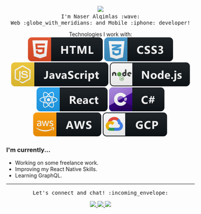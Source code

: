 <p align="center">
  <img src="https://miro.medium.com/max/1400/1*6-xhHQ66MVyfuWw5OjuAlw.gif" width="30%">
  <br />
  <samp>
    I'm Naser Alqimlas :wave:
    <br />
    Web :globe_with_meridians: and Mobile :iphone: developer!
    <br />
  </samp>
</p>

<p align='center'>
  Technologies I work with:
  <br />
  <img src='https://raw.githubusercontent.com/MikeCodesDotNET/ColoredBadges/master/svg/dev/languages/html.svg'/>
  <img src='https://raw.githubusercontent.com/MikeCodesDotNET/ColoredBadges/master/svg/dev/languages/css3.svg'/>
  <img src='https://raw.githubusercontent.com/MikeCodesDotNET/ColoredBadges/master/svg/dev/languages/js.svg'/>
  <img src='https://raw.githubusercontent.com/MikeCodesDotNET/ColoredBadges/master/svg/dev/frameworks/nodejs.svg'/>
  <img src='https://raw.githubusercontent.com/MikeCodesDotNET/ColoredBadges/master/svg/dev/frameworks/react.svg'/>
  <img src='https://raw.githubusercontent.com/MikeCodesDotNET/ColoredBadges/master/svg/dev/languages/csharp.svg'/>
  <img src='https://raw.githubusercontent.com/MikeCodesDotNET/ColoredBadges/master/svg/dev/services/aws.svg'/>
  <img src='https://raw.githubusercontent.com/MikeCodesDotNET/ColoredBadges/master/svg/dev/services/gcp.svg'/>
</p>

### I'm currently...

- Working on some freelance work.
- Improving my React Native Skills.
- Learning GraphQL.

---

<p align="center"> 
  <samp> Let's connect and chat! :incoming_envelope: </samp>
</p>

<p align='center'>
  <a href='https://www.linkedin.com/in/naseralqimlas/'>
    <img src='https://img.shields.io/badge/-naseralqimlas-blue?style=flat&logo=Linkedin&logoColor=white&link=https://www.linkedin.com/in/naseralqimlas/'/>
  </a>
  <a href='https://twitter.com/nsalqimlas'>
    <img src='https://img.shields.io/badge/-@nsalqimlas-1ca0f1?style=flat&labelColor=1ca0f1&logo=twitter&logoColor=white&link=https://twitter.com/nsalqimlas'/>
  </a>
  <a href='mailto:naser.alqimlas@gmail.com'>
    <img src='https://img.shields.io/badge/-naser.alqimlas-c14438?style=flat&logo=Gmail&logoColor=white&link=mailto:naser.alqimlas@gmail.com'/>
  </a>
</p>
